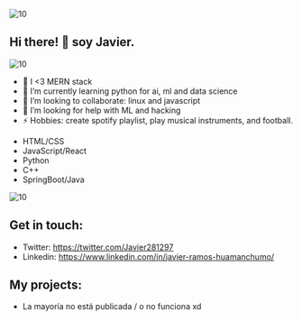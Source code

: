 ![10](https://user-images.githubusercontent.com/55170175/114474409-87dd6800-9bcc-11eb-9ca0-538bd30ae29b.png)

## Hi there! 👋 soy Javier.
![10](https://www.codewars.com/users/javierrh2812/badges/large) 

- 🔭 I <3 MERN stack
- 🐍 I’m currently learning python for ai, ml and  data science
- 👯 I’m looking to collaborate: linux and javascript
- 🤔 I’m looking for help with ML and hacking
- ⚡ Hobbies: create spotify playlist, play musical instruments, and football.


* HTML/CSS
* JavaScript/React
* Python
* C++
* SpringBoot/Java


![10](https://user-images.githubusercontent.com/55170175/114474409-87dd6800-9bcc-11eb-9ca0-538bd30ae29b.png)


## Get in touch: 
* Twitter: https://twitter.com/Javier281297
* Linkedin: https://www.linkedin.com/in/javier-ramos-huamanchumo/

## My projects:
- La mayoría no está publicada / o no funciona xd




